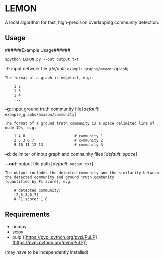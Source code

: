 # LEMON
A local algorithm for fast, high-precision overlapping community detection. 

Usage
-----

######Example Usage######

``$python LEMON.py --out output.txt``



**-f**:  input network file [*default*: ``example_graphs/amazon/graph``]

    The format of a graph is edgelist, e.g::
  
        1 2
        1 3
        1 4
        ...
**-g**:  input ground truth community file [*default*: ``example_graphs/amazon/community``]

    The format of a ground truth community is a space delimited line of node IDs, e.g:
  
        1 4 8                      # community 1
        2 5 3 6 7                  # community 2
        9 10 11 12 13              # community 3
**-d**: delimiter of input graph and community files [*default: space*]

**--out**: output file path [*default*: ``output.txt``]

    The output includes the detected community and the similarity between the detected community and ground truth community 
    (quantified by F1 score), e.g:

        # detected community:
        [2,5,3,6,7]
        # F1 score: 1.0
  
    
Requirements
------------
* numpy
* scipy
* pulp ([https://pypi.python.org/pypi/PuLP](https://pypi.python.org/pypi/PuLP))

(may have to be independently installed) 
